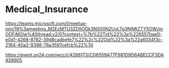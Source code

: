 # Medical_Insurance

https://teams.microsoft.com/l/meetup-join/19%3ameeting_M2EzMTU3ZDItODk3NS00N2UyLTg3NjMtZTY5OWJmODFiM2Iw%40thread.v2/0?context=%7b%22Tid%22%3a%226557bae0-e0d1-4268-8782-39d8cadbefe7%22%2c%22Oid%22%3a%22a6034f3c-2164-40a2-9398-78a3597cefcb%22%7d



https://event.on24.com/wcc/r/4266173/CD6559A77F981D9D6ABECCF3DAA58905
